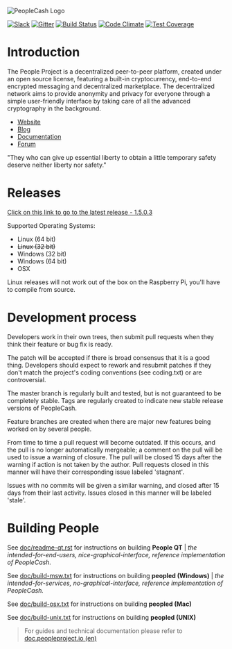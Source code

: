 ![PeopleCash Logo](https://i.imgur.com/ovemJA3.png)

[![Slack](https://slack.peopleproject.io/badge.svg)](https://slack.peopleproject.io/)
[![Gitter](https://badges.gitter.im/peopleproject/people.svg)](https://gitter.im/peopleproject/people?utm_source=badge&utm_medium=badge&utm_campaign=pr-badge&utm_content=body_badge) [![Build Status](https://travis-ci.org/peopleproject/people.svg?branch=master)](https://travis-ci.org/peopleproject/people) [![Code Climate](https://codeclimate.com/github/peopleproject/people/badges/gpa.svg)](https://codeclimate.com/github/peopleproject/people) [![Test Coverage](https://codeclimate.com/github/peopleproject/people/badges/coverage.svg)](https://codeclimate.com/github/peopleproject/people/coverage) 

Introduction
===========================

The People Project  is a decentralized peer-to-peer platform, created under an open source license, featuring a built-in cryptocurrency, end-to-end encrypted messaging and decentralized marketplace. The decentralized network aims to provide anonymity and privacy for everyone through a simple user-friendly interface by taking care of all the advanced cryptography in the background. 

* [Website](https://peopleproject.io/)
* [Blog](https://blog.peopleproject.io/)
* [Documentation](https://doc.peopleproject.io/)
* [Forum](https://talk.peopleproject.io/)

"They who can give up essential liberty to obtain a little temporary safety deserve neither liberty nor safety." 

Releases
===========================
[Click on this link to go to the latest release - 1.5.0.3](https://github.com/peopleproject/people/releases/latest)

Supported Operating Systems:
* Linux (64 bit)
* ~~Linux (32 bit)~~
* Windows (32 bit)
* Windows (64 bit)
* OSX 


Linux releases will not work out of the box on the Raspberry Pi, you'll have to compile from source.

Development process
===========================

Developers work in their own trees, then submit pull requests when
they think their feature or bug fix is ready.

The patch will be accepted if there is broad consensus that it is a
good thing.  Developers should expect to rework and resubmit patches
if they don't match the project's coding conventions (see coding.txt)
or are controversial.

The master branch is regularly built and tested, but is not guaranteed
to be completely stable. Tags are regularly created to indicate new
stable release versions of PeopleCash.

Feature branches are created when there are major new features being
worked on by several people.

From time to time a pull request will become outdated. If this occurs, and
the pull is no longer automatically mergeable; a comment on the pull will
be used to issue a warning of closure. The pull will be closed 15 days
after the warning if action is not taken by the author. Pull requests closed
in this manner will have their corresponding issue labeled 'stagnant'.

Issues with no commits will be given a similar warning, and closed after
15 days from their last activity. Issues closed in this manner will be 
labeled 'stale'.

Building People
===========================

See [doc/readme-qt.rst](https://github.com/peopleproject/people/blob/master/doc/readme-qt.rst) for instructions on building **People QT** | *the intended-for-end-users, nice-graphical-interface, reference implementation of PeopleCash.*

See [doc/build-msw.txt](https://github.com/peopleproject/people/blob/master/doc/build-msw.txt) for instructions on building **peopled (Windows)** | *the intended-for-services, no-graphical-interface, reference implementation of PeopleCash.*

See [doc/build-osx.txt](https://github.com/peopleproject/people/blob/master/doc/build-osx.txt) for instructions on building **peopled (Mac)**

See [doc/build-unix.txt](https://github.com/peopleproject/people/blob/master/doc/build-unix.txt) for instructions on building **peopled (UNIX)**


> For guides and technical documentation please refer to [doc.peopleproject.io (en)](https://peopleproject.io/en/documentation)
